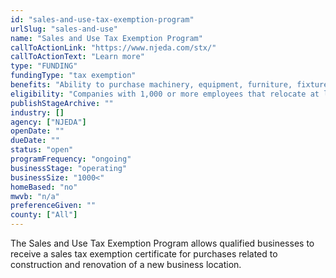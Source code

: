 ```yaml
---
id: "sales-and-use-tax-exemption-program"
urlSlug: "sales-and-use"
name: "Sales and Use Tax Exemption Program"
callToActionLink: "https://www.njeda.com/stx/"
callToActionText: "Learn more"
type: "FUNDING"
fundingType: "tax exemption"
benefits: "Ability to purchase machinery, equipment, furniture, fixtures, and building materials without New Jersey sales tax."
eligibility: "Companies with 1,000 or more employees that relocate at least 500 workers to a new or substantially rehabilitated facility. Life sciences or manufacturing companies relocating 250 or more employees may be eligible."
publishStageArchive: ""
industry: []
agency: ["NJEDA"]
openDate: ""
dueDate: ""
status: "open"
programFrequency: "ongoing"
businessStage: "operating"
businessSize: "1000<"
homeBased: "no"
mwvb: "n/a"
preferenceGiven: ""
county: ["All"]
---
```


The Sales and Use Tax Exemption Program allows qualified businesses to receive a sales tax exemption certificate for purchases related to construction and renovation of a new business location.
